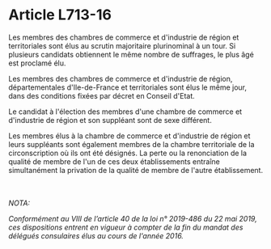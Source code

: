 # Article L713-16

<p>Les membres des chambres de commerce et d'industrie de région et territoriales sont élus au scrutin majoritaire plurinominal à un tour. Si plusieurs candidats obtiennent le même nombre de suffrages, le plus âgé est proclamé élu.</p><p>Les membres des chambres de commerce et d'industrie de région, départementales d'Ile-de-France et territoriales sont élus le même jour, dans des conditions fixées par décret en Conseil d'Etat.</p><p>Le candidat à l'élection des membres d'une chambre de commerce et d'industrie de région et son suppléant sont de sexe différent.</p><p>Les membres élus à la chambre de commerce et d'industrie de région et leurs suppléants sont également membres de la chambre territoriale de la circonscription où ils ont été désignés. La perte ou la renonciation de la qualité de membre de l'un de ces deux établissements entraîne simultanément la privation de la qualité de membre de l'autre établissement.</p><br/><br/><i>NOTA:<p>Conformément au VIII de l’article 40 de la loi n° 2019-486 du 22 mai 2019, ces dispositions entrent en vigueur à compter de la fin du mandat des délégués consulaires élus au cours de l'année 2016.</p></i>